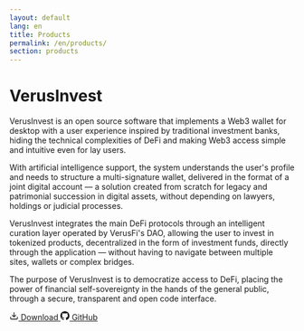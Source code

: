 ```yaml
---
layout: default
lang: en
title: Products
permalink: /en/products/
section: products
---
```


# VerusInvest

VerusInvest is an open source software that implements a Web3 wallet for desktop with a user experience inspired by traditional investment banks, hiding the technical complexities of DeFi and making Web3 access simple and intuitive even for lay users.

With artificial intelligence support, the system understands the user's profile and needs to structure a multi-signature wallet, delivered in the format of a joint digital account — a solution created from scratch for legacy and patrimonial succession in digital assets, without depending on lawyers, holdings or judicial processes.

VerusInvest integrates the main DeFi protocols through an intelligent curation layer operated by VerusFi's DAO, allowing the user to invest in tokenized products, decentralized in the form of investment funds, directly through the application — without having to navigate between multiple sites, wallets or complex bridges.

The purpose of VerusInvest is to democratize access to DeFi, placing the power of financial self-sovereignty in the hands of the general public, through a secure, transparent and open code interface.

<div class="product-links">
    <a href="https://github.com/verusfi/verusinvest/releases" class="product-link">
        <svg width="16" height="16" viewBox="0 0 24 24" fill="none" stroke="currentColor" stroke-width="2">
            <path d="M21 15v4a2 2 0 0 1-2 2H5a2 2 0 0 1-2-2v-4"></path>
            <polyline points="7 10 12 15 17 10"></polyline>
            <line x1="12" y1="15" x2="12" y2="3"></line>
        </svg>
        Download
    </a>
    <a href="https://github.com/verusfi/verusinvest" class="product-link">
        <svg width="16" height="16" viewBox="0 0 24 24" fill="currentColor">
            <path d="M12 0C5.37 0 0 5.37 0 12c0 5.31 3.435 9.795 8.205 11.385.6.105.825-.255.825-.57 0-.285-.015-1.23-.015-2.235-3.015.555-3.795-.735-4.035-1.41-.135-.345-.72-1.41-1.23-1.695-.42-.225-1.02-.78-.015-.795.945-.015 1.62.87 1.845 1.23 1.08 1.815 2.805 1.305 3.495.99.105-.78.42-1.305.765-1.605-2.67-.3-5.46-1.335-5.46-5.925 0-1.305.465-2.385 1.23-3.225-.12-.3-.54-1.53.12-3.18 0 0 1.005-.315 3.3 1.23.96-.27 1.98-.405 3-.405s2.04.135 3 .405c2.295-1.56 3.3-1.23 3.3-1.23.66 1.65.24 2.88.12 3.18.765.84 1.23 1.905 1.23 3.225 0 4.605-2.805 5.625-5.475 5.925.435.375.81 1.095.81 2.22 0 1.605-.015 2.895-.015 3.3 0 .315.225.69.825.57A12.02 12.02 0 0024 12c0-6.63-5.37-12-12-12z"/>
        </svg>
        GitHub
    </a>
</div>
